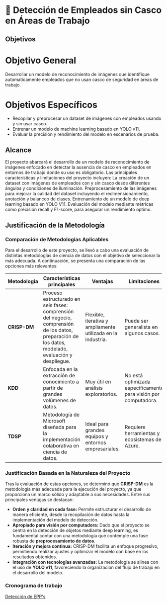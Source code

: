 # 📜 Detección de Empleados sin Casco en Áreas de Trabajo

## Objetivos
# Objetivo General
Desarrollar un modelo de reconocimiento de imágenes que identifique automaticamente empleados que no usan casco de seguridad en áreas de trabajo.
# Objetivos Específicos
- Recopilar y preprocesar un dataset de imágenes con empleados usando y sin usar casco.
- Entrenar un modelo de machine learning basado en YOLO v11.
- Evaluar la precisión y rendimiento del modelo en escenarios de prueba.

## Alcance
El proyecto abarcará el desarrollo de un modelo de reconocimiento de imágenes enfocado en detectar la ausencia de casco en empleados en entornos de trabajo donde su uso es obligatorio. Las principales características y limitaciones del proyecto incluyen:
La creación de un dataset con imágenes de empleados con y sin casco desde diferentes ángulos y condiciones de iluminación.
Preprocesamiento de las imágenes para mejorar la calidad del dataset incluyendo el redimensionamiento, anotación y balanceo de clases.
Entrenamiento de un modelo de deep learning basado en YOLO V11.
Evaluación del modelo mediante métricas como precisión recall y F1-score, para asegurar un rendimiento optimo.

## **Justificación de la Metodología**

### Comparación de Metodologías Aplicables

Para el desarrollo de este proyecto, se llevó a cabo una evaluación de distintas metodologías de ciencia de datos con el objetivo de seleccionar la más adecuada. A continuación, se presenta una comparación de las opciones más relevantes:

| Metodología  | Características principales | Ventajas | Limitaciones |
|-------------|-----------------------------|----------|--------------|
| **CRISP-DM** | Proceso estructurado en seis fases: comprensión del negocio, comprensión de los datos, preparación de los datos, modelado, evaluación y despliegue. | Flexible, iterativa y ampliamente utilizada en la industria. | Puede ser generalista en algunos casos. |
| **KDD** | Enfocada en la extracción de conocimiento a partir de grandes volúmenes de datos. | Muy útil en análisis exploratorios. | No está optimizada específicamente para visión por computadora. |
| **TDSP** | Metodología de Microsoft diseñada para la implementación colaborativa en ciencia de datos. | Ideal para grandes equipos y entornos empresariales. | Requiere herramientas y ecosistemas de Azure. |

### Justificación Basada en la Naturaleza del Proyecto

Tras la evaluación de estas opciones, se determinó que **CRISP-DM** es la metodología más adecuada para la ejecución del proyecto, ya que proporciona un marco sólido y adaptable a sus necesidades. Entre sus principales ventajas se destacan:

- **Orden y claridad en cada fase:** Permite estructurar el desarrollo de manera eficiente, desde la recopilación de datos hasta la implementación del modelo de detección.
- **Apropiado para visión por computadora:** Dado que el proyecto se centra en la detección de objetos mediante deep learning, es fundamental contar con una metodología que contemple una fase robusta de **preprocesamiento de datos**.
- **Iteración y mejora continua:** CRISP-DM facilita un enfoque progresivo, permitiendo realizar ajustes y optimizar el modelo con base en los resultados obtenidos.
- **Integración con tecnologías avanzadas:** La metodología se alinea con el uso de **YOLO v11**, favoreciendo la organización del flujo de trabajo en el desarrollo del modelo.

### Cronograma de trabajo

[Detección de EPP's](Cronograma%20de%20Trabajo%2019aa98e9a80580daa2e9d243a09fdbe9/Deteccio%CC%81n%20de%20EPP's%2019aa98e9a8058002acfceecdd792fe29.csv)
